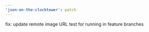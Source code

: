 ```yaml
---
'json-on-the-clocktower': patch
---
```


fix: update remote image URL test for running in feature branches
